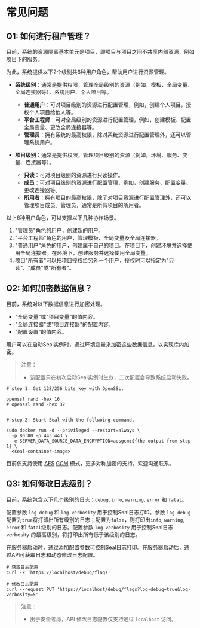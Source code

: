 # 常见问题

## Q1: 如何进行租户管理？

目前，系统的资源隔离基本单元是项目，即项目与项目之间不共享内部资源，例如项目下的服务。

为此，系统提供以下2个级别共6种用户角色，帮助用户进行资源管理。

- **系统级别**：通常是提供权限，管理全局级别的资源（例如，模板、全局变量、全局连接器等）、系统用户、个人项目等。
  - **普通用户**：可对项目级别的资源进行配置管理，例如，创建个人项目，授权个人项目给他人等。
  - **平台工程师**：可对全局级别的资源进行配置管理，例如，创建模板、配置全局变量、更改全局连接器等。
  - **管理员**：拥有系统的最高权限，除对系统资源进行配置管理外，还可以管理系统用户。

- **项目级别**：通常是提供权限，管理项目级别的资源（例如，环境、服务、变量、连接器等）。
  - **只读**：可对项目级别的资源进行只读操作。
  - **成员**：可对项目级别的资源进行配置管理，例如，创建服务、配置变量、更改连接器等。
  - **所用者**：拥有项目的最高权限，除了对项目资源进行配置管理外，还可以管理项目成员。管理员，通常是所有项目的所用者。

以上6种用户角色，可以支撑以下几种协作场景。

1. "管理员"角色的用户，创建新的用户。
2. "平台工程师"角色的用户，管理模板、全局变量及全局连接器。
3. "普通用户"角色的用户，创建属于自己的项目。在项目下，创建环境并选择使用全局连接器。在环境下，创建服务并选择使用全局变量。
4. 项目"所有者"可以把项目授权给另外一个用户，授权时可以指定为"只读"、"成员"或"所有者"。

## Q2: 如何加密数据信息？

目前，系统对以下数据信息进行加密处理。

- "全局变量"或"项目变量"的值内容。
- "全局连接器"或"项目连接器"的配置内容。
- "配置设置"的值内容。

用户可以在启动Seal实例时，通过环境变量来加密这些数据信息，以实现库内加密。

> 注意：
> - 该配置只在初次启动Seal实例时生效，二次配置会导致系统启动失败。

```shell
# step 1: Get 128/256 bits key with OpenSSL.

openssl rand -hex 16
# openssl rand -hex 32


# step 2: Start Seal with the follwoing command.

sudo docker run -d --privileged --restart=always \
  -p 80:80 -p 443:443 \
  -e SERVER_DATA_SOURCE_DATA_ENCRYPTION=aesgcm:${the output from step 1} \
  <seal-container-image>

```

目前仅支持使用 [AES](https://en.wikipedia.org/wiki/Advanced_Encryption_Standard) [GCM](https://en.wikipedia.org/wiki/Galois/Counter_Mode) 模式，更多对称加密的支持，欢迎沟通联系。

## Q3: 如何修改日志级别？

目前，系统包含以下几个级别的日志：`debug`, `info`, `warning`, `error` 和 `fatal`。

配置参数 `log-debug` 和 `log-verbosity` 用于控制Seal日志打印。参数 `log-debug` 配置为`true`将打印出所有级别的日志；配置为`false`，则打印出`info`, `warning`, `error` 和 `fatal`级别的日志。配置参数 `log-verbosity` 用于控制Seal日志 verbosity 的最高级别，将打印出所有低于该级别的日志。

在服务器启动时，通过添加配置参数可控制Seal日志打印。在服务器启动后，通过API可获取日志和动态修改日志配置。
```shell
# 获取日志配置
curl -k 'https://localhost/debug/flags'

# 修改日志配置
curl --request PUT 'https://localhost/debug/flags?log-debug=true&log-verbosity=5'
```
> 注意：
> - 出于安全考虑，API 修改日志配置仅支持通过 `localhost` 访问。
